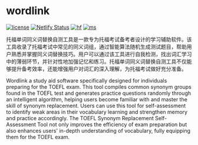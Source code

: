 # wordlink

[![license](https://img.shields.io/github/license/Genius-Society/wordlink.svg)](https://github.com/Genius-Society/wordlink/blob/main/LICENSE)
[![Netlify Status](https://api.netlify.com/api/v1/badges/af35c2bc-06fe-4006-9f4a-2ef70b90947e/deploy-status)](https://wordlinks.netlify.app)
[![hf](https://img.shields.io/badge/huggingface-wordlink-ffd21e.svg)](https://huggingface.co/datasets/Genius-Society/wordlink)
[![ms](https://img.shields.io/badge/modelscope-wordlink-624aff.svg)](https://www.modelscope.cn/datasets/Genius-Society/wordlink)
<!-- [![bilibili](https://img.shields.io/badge/bilibili-BV1hergYREEG-fc8bab.svg)](https://www.bilibili.com/video/BV1hergYREEG) -->

托福单词同义词替换自测工具是一款专为托福考试备考者设计的学习辅助软件。该工具收录了托福考试中常见的同义词组，通过智能算法随机生成测试题目，帮助用户熟悉并掌握同义词替换技巧。用户可以通过该工具进行自我检测，找出词汇学习中的薄弱环节，并针对性地加强记忆和练习。托福单词同义词替换自测工具不仅能够提升备考效率，还能增强用户对词汇的深入理解，为托福考试做好充分准备。

Wordlink a study aid software specifically designed for individuals preparing for the TOEFL exam. This tool compiles common synonym groups found in the TOEFL test and generates practice questions randomly through an intelligent algorithm, helping users become familiar with and master the skill of synonym replacement. Users can use this tool for self-assessment to identify weak areas in their vocabulary learning and strengthen memory and practice accordingly. The TOEFL Synonym Replacement Self-Assessment Tool not only improves the efficiency of exam preparation but also enhances users' in-depth understanding of vocabulary, fully equipping them for the TOEFL exam.